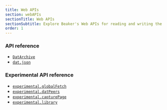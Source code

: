 ```yaml
---
title: Web APIs
section: webAPIs
sectionTitle: Web APIs
sectionSubtitle: Explore Beaker's Web APIs for reading and writing the peer-to-peer filesystem
order: 1
---
```


<style>
  .content h3.heading { font-size: 24px; margin-top 0 !important; }
  .content ul { margin-bottom: 20px; font-size: 16px; }
  .content ul code { font-size: 16px; }
</style>

<h3 class="heading">API reference</h3>
<ul>
  <li>
    <a href="/docs/apis/dat"><code>DatArchive</code></a>
  </li>

  <li>
    <a href="/docs/apis/manifest"><code>dat.json</code></a>
  </li>
</ul>

<h3 class="heading">
  Experimental API reference
  <span class="fa fa-flask"></span>
</h3>

<ul>
  <li>
    <a href="/docs/apis/experimental-globalfetch"><code>experimental.globalFetch</code></a>
  </li>

  <li>
    <a href="/docs/apis/experimental-datpeers"><code>experimental.datPeers</code></a>
  </li>

  <li>
    <a href="/docs/apis/experimental-capturepage"><code>experimental.capturePage</code></a>
  </li>

  <li>
    <a href="/docs/apis/experimental-library"><code>experimental.library</code></a>
  </li>
</ul>